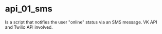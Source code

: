 # api_01_sms

Is a script that notifies the user "online" status via an SMS message. VK API and Twilio API involved.

